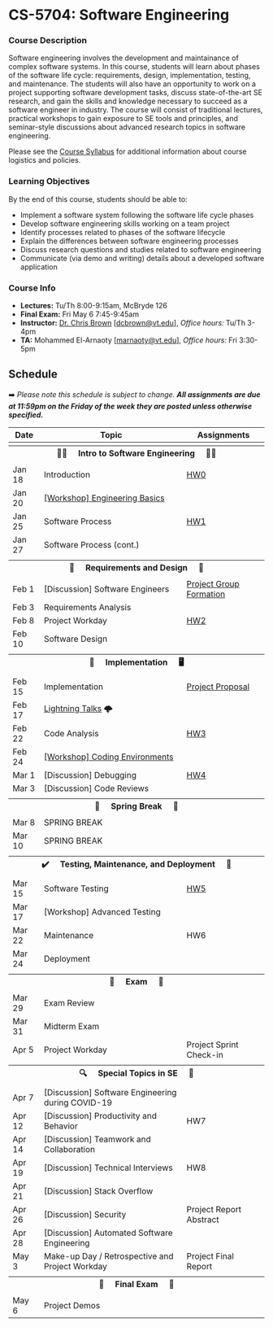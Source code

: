 # CS-5704: Software Engineering

### Course Description

Software engineering involves the development and maintainance of complex software systems. In this course, students will learn about phases of the software life cycle: requirements, design, implementation, testing, and maintenance. The students will also have an opportunity to work on a project supporting software development tasks, discuss state-of-the-art SE research, and gain the skills and knowledge necessary to succeed as a software engineer in industry. The course will consist of traditional lectures, practical workshops to gain exposure to SE tools and principles, and seminar-style discussions about advanced research topics in software engineering.

Please see the [Course Syllabus](https://docs.google.com/document/d/1SJiwq_c-3qcAkEq5EtIzFng8pZ8S5F1wbr91LzZaW40/edit#) for additional information about course logistics and policies.

### Learning Objectives

By the end of this course, students should be able to:

* Implement a software system following the software life cycle phases
* Develop software engineering skills working on a team project
* Identify processes related to phases of the software lifecycle
* Explain the differences between software engineering processes
* Discuss research questions and studies related to software engineering
* Communicate (via demo and writing) details about a developed software application

### Course Info

* **Lectures:** Tu/Th 8:00-9:15am, McBryde 126
* **Final Exam:** Fri May 6 7:45-9:45am
* **Instructor:** [Dr. Chris Brown](https://chbrown13.github.io) [dcbrown@vt.edu], *Office hours:* Tu/Th 3-4pm
* **TA:** Mohammed El-Arnaoty [marnaoty@vt.edu], *Office hours:* Fri 3:30-5pm

## Schedule

➡️ _Please note this schedule is subject to change. **All assignments are due at 11:59pm on the Friday of the week they are posted unless otherwise specified.**_

| Date     | Topic                            |  Assignments       |
|----------|----------------------------------|------------------  |
| <tr><th colspan=3> 👨‍💻 &nbsp;&nbsp;&nbsp; Intro to Software Engineering &nbsp;&nbsp;&nbsp; 👩‍💻 </th></tr> |
| Jan 18 | Introduction | [HW0](HWs/HW0.md) |
| Jan 20 |[[Workshop] Engineering Basics](https://docable.cloud/CS5704-VT/Workshops/Basics/README.md) | |
| Jan 25 | Software Process | [HW1](HWs/HW1.md) |
| Jan 27 | Software Process (cont.) | |
| <tr><th colspan=3> 📝 &nbsp;&nbsp;&nbsp; Requirements and Design &nbsp;&nbsp;&nbsp; 🎨 </th></tr> |
| Feb 1  | [Discussion] Software Engineers | [Project Group Formation](https://forms.gle/v9vXqNrQnz5frbvE9) |
| Feb 3  | Requirements Analysis | |
| Feb 8  | Project Workday | [HW2](HWs/HW2.md) |
| Feb 10 | Software Design | |
| <tr><th colspan=3> 🤖 &nbsp;&nbsp;&nbsp; Implementation &nbsp;&nbsp;&nbsp; 🖥️ </th></tr> |
| Feb 15 | Implementation | [Project Proposal](Project/DESIGN.md) |
| Feb 17 | [Lightning Talks](Project/REQUIREMENTS.md) 🌩️ | |
| Feb 22 | Code Analysis | [HW3](HWs/HW3.md) |
| Feb 24 | [[Workshop] Coding Environments](https://github.com/CS5704-VT/Workshops/blob/main/Development/README.md) | |
| Mar 1  | [Discussion] Debugging | [HW4](HWs/HW4.md) |
| Mar 3  | [Discussion] Code Reviews | |
| <tr><th colspan=3> 🌻 &nbsp;&nbsp;&nbsp; Spring Break &nbsp;&nbsp;&nbsp; 🌄 </th></tr> |
| Mar 8  | SPRING BREAK | |
| Mar 10 | SPRING BREAK | |
| <tr><th colspan=3> ✔️ &nbsp;&nbsp;&nbsp; Testing, Maintenance, and Deployment &nbsp;&nbsp;&nbsp; 🚀  </th></tr>    |
| Mar 15 | Software Testing | [HW5](HWs/HW5.md) |
| Mar 17 | [Workshop] Advanced Testing | |
| Mar 22 | Maintenance | HW6 |
| Mar 24 | Deployment | |
| <tr><th colspan=3>💯 &nbsp;&nbsp;&nbsp; Exam &nbsp;&nbsp;&nbsp; 💯</th></tr>
| Mar 29 | Exam Review | |
| Mar 31 | Midterm Exam | |
| Apr 5  | Project Workday | Project Sprint Check-in |
| <tr><th colspan=4> 🔍 &nbsp;&nbsp;&nbsp; Special Topics in SE &nbsp;&nbsp;&nbsp; 👀 </th></tr>
| Apr 7  | [Discussion] Software Engineering during COVID-19 | |
| Apr 12 | [Discussion] Productivity and Behavior | HW7 |
| Apr 14 | [Discussion] Teamwork and Collaboration | |
| Apr 19 | [Discussion] Technical Interviews | HW8 |
| Apr 21 | [Discussion] Stack Overflow | |
| Apr 26 | [Discussion] Security | Project Report Abstract |
| Apr 28 | [Discussion] Automated Software Engineering | |
| May 3  | Make-up Day / Retrospective and Project Workday | Project Final Report |
| <tr><th colspan=3> 🏁 &nbsp;&nbsp;&nbsp; Final Exam &nbsp;&nbsp;&nbsp; 🎥 </th></tr> |
| May 6 | Project Demos | |


